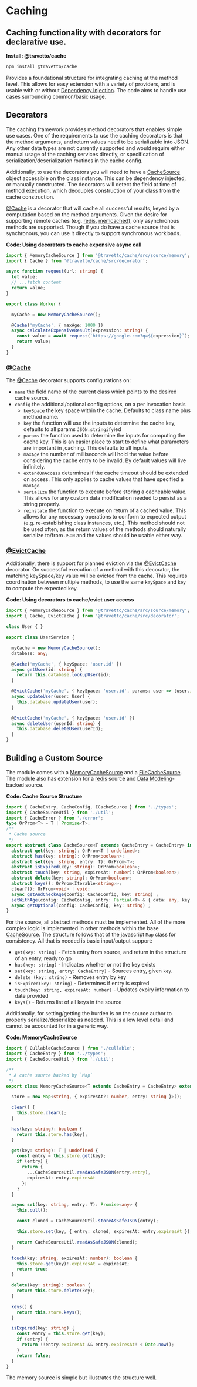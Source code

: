 <!-- This file was generated by the framweork and should not be modified directly -->
<!-- Please modify https://github.com/travetto/travetto/tree/master/module/cache/README.ts and execute "npm run docs" to rebuild -->
# Caching
## Caching functionality with decorators for declarative use.

**Install: @travetto/cache**
```bash
npm install @travetto/cache
```

Provides a foundational structure for integrating caching at the method level.  This allows for easy extension with a variety of providers, and is usable with or without [Dependency Injection](https://github.com/travetto/travetto/tree/master/module/di#readme "Dependency registration/management and injection support.").  The code aims to handle use cases surrounding common/basic usage.

## Decorators
The caching framework provides method decorators that enables simple use cases.  One of the requirements to use the caching decorators is that the method arguments, and return values need to be serializable into JSON.  Any other data types are not currently supported and would require either manual usage of the caching services directly, or specification of serialization/deserialization routines in the cache config.

Additionally, to use the decorators you will need to have a [CacheSource](https://github.com/travetto/travetto/tree/master/module/cache/src/source/core.ts#L10) object accessible on the class instance. This can be dependency injected, or manually constructed. The decorators will detect the field at time of method execution, which decouples construction of your class from the cache construction.

[@Cache](https://github.com/travetto/travetto/tree/master/module/cache/src/decorator.ts#L16) is a decorator that will cache all successful results, keyed by a computation based on the method arguments.  Given the desire for supporting remote caches (e.g. [redis](https://redis.io), [memcached](https://memcached.org)), only asynchronous methods are supported. Though if you do have a cache source that is synchronous, you can use it directly to support synchronous workloads.

**Code: Using decorators to cache expensive async call**
```typescript
import { MemoryCacheSource } from '@travetto/cache/src/source/memory';
import { Cache } from '@travetto/cache/src/decorator';

async function request(url: string) {
  let value;
  // ...fetch content
  return value;
}

export class Worker {

  myCache = new MemoryCacheSource();

  @Cache('myCache', { maxAge: 1000 })
  async calculateExpensiveResult(expression: string) {
    const value = await request(`https://google.com?q=${expression}`);
    return value;
  }
}
```

### [@Cache](https://github.com/travetto/travetto/tree/master/module/cache/src/decorator.ts#L16)

The [@Cache](https://github.com/travetto/travetto/tree/master/module/cache/src/decorator.ts#L16) decorator supports configurations on:

   
   *  `name` the field name of the current class which points to the desired cache source.
   *  `config` the additional/optional config options, on a per invocation basis    
      *  `keySpace` the key space within the cache.  Defaults to class name plus method name.
      *  `key` the function  will use the inputs to determine the cache key, defaults to all params `JSON.stringify`ied
      *  `params` the function used to determine the inputs for computing the cache key.  This is an easier place to start to define what parameters are important in ,caching. This defaults to all inputs.
      *  `maxAge` the number of milliseconds will hold the value before considering the cache entry to be invalid.  By default values will live infinitely.
      *  `extendOnAccess` determines if the cache timeout should be extended on access.  This only applies to cache values that have specified a `maxAge`.
      *  `serialize` the function to execute before storing a cacheable value.  This allows for any custom data modification needed to persist as a string properly.
      *  `reinstate` the function to execute on return of a cached value.  This allows for any necessary operations to conform to expected output (e.g. re-establishing class instances, etc.).  This method should not be used often, as the return values of the methods should naturally serialize to/from `JSON` and the values should be usable either way.

### [@EvictCache](https://github.com/travetto/travetto/tree/master/module/cache/src/decorator.ts#L27)

Additionally, there is support for planned eviction via the [@EvictCache](https://github.com/travetto/travetto/tree/master/module/cache/src/decorator.ts#L27) decorator.  On successful execution of a method with this decorator, the matching keySpace/key value will be evicted from the cache.  This requires coordination between multiple methods, to use the same `keySpace` and `key` to compute the expected key.

**Code: Using decorators to cache/evict user access**
```typescript
import { MemoryCacheSource } from '@travetto/cache/src/source/memory';
import { Cache, EvictCache } from '@travetto/cache/src/decorator';

class User { }

export class UserService {

  myCache = new MemoryCacheSource();
  database: any;

  @Cache('myCache', { keySpace: 'user.id' })
  async getUser(id: string) {
    return this.database.lookupUser(id);
  }

  @EvictCache('myCache', { keySpace: 'user.id', params: user => [user.id] })
  async updateUser(user: User) {
    this.database.updateUser(user);
  }

  @EvictCache('myCache', { keySpace: 'user.id' })
  async deleteUser(userId: string) {
    this.database.deleteUser(userId);
  }
}
```

## Building a Custom Source

The module comes with a [MemoryCacheSource](https://github.com/travetto/travetto/tree/master/module/cache/src/source/memory.ts#L8) and a [FileCacheSource](https://github.com/travetto/travetto/tree/master/module/cache/src/source/file.ts#L22). The module also has extension for a [redis](https://redis.io) source and [Data Modeling](https://github.com/travetto/travetto/tree/master/module/model#readme "Datastore abstraction for CRUD operations with advanced query support.")-backed source.

**Code: Cache Source Structure**
```typescript
import { CacheEntry, CacheConfig, ICacheSource } from '../types';
import { CacheSourceUtil } from './util';
import { CacheError } from './error';
type OrProm<T> = T | Promise<T>;
/**
 * Cache source
 */
export abstract class CacheSource<T extends CacheEntry = CacheEntry> implements ICacheSource<T> {
  abstract get(key: string): OrProm<T | undefined>;
  abstract has(key: string): OrProm<boolean>;
  abstract set(key: string, entry: T): OrProm<T>;
  abstract isExpired(key: string): OrProm<boolean>;
  abstract touch(key: string, expiresAt: number): OrProm<boolean>;
  abstract delete(key: string): OrProm<boolean>;
  abstract keys(): OrProm<Iterable<string>>;
  clear?(): OrProm<void> | void;
  async getAndCheckAge(config: CacheConfig, key: string) ;
  setWithAge(config: CacheConfig, entry: Partial<T> & { data: any, key: string }) ;
  async getOptional(config: CacheConfig, key: string) ;
}
```

For the source, all abstract methods must be implemented. All of the more complex logic is implemented in other methods within the base [CacheSource](https://github.com/travetto/travetto/tree/master/module/cache/src/source/core.ts#L10).   The structure follows that of the javascript `Map` class for consistency. All that is needed is basic input/output support:

   
   *  `get(key: string)` - Fetch entry from source, and return in the structure of an entry, ready to go
   *  `has(key: string)` - Indicates whether or not the key exists
   *  `set(key: string, entry: CacheEntry)` - Sources entry, given `key`.
   *  `delete (key: string)` - Removes entry by key
   *  `isExpired(key: string)` - Determines if entry is expired
   *  `touch(key: string, expiresAt: number)` - Updates expiry information to date provided
   *  `keys()` - Returns list of all keys in the source

Additionally, for setting/getting the burden is on the source author to properly serialize/deserialize as needed.  This is a low level detail and cannot be accounted for in a generic way.

**Code: MemoryCacheSource**
```typescript
import { CullableCacheSource } from './cullable';
import { CacheEntry } from '../types';
import { CacheSourceUtil } from './util';

/**
 * A cache source backed by `Map`
 */
export class MemoryCacheSource<T extends CacheEntry = CacheEntry> extends CullableCacheSource<T> {

  store = new Map<string, { expiresAt?: number, entry: string }>();

  clear() {
    this.store.clear();
  }

  has(key: string): boolean {
    return this.store.has(key);
  }

  get(key: string): T | undefined {
    const entry = this.store.get(key);
    if (entry) {
      return {
        ...CacheSourceUtil.readAsSafeJSON(entry.entry),
        expiresAt: entry.expiresAt
      };
    }
  }

  async set(key: string, entry: T): Promise<any> {
    this.cull();

    const cloned = CacheSourceUtil.storeAsSafeJSON(entry);

    this.store.set(key, { entry: cloned, expiresAt: entry.expiresAt });

    return CacheSourceUtil.readAsSafeJSON(cloned);
  }

  touch(key: string, expiresAt: number): boolean {
    this.store.get(key)!.expiresAt = expiresAt;
    return true;
  }

  delete(key: string): boolean {
    return this.store.delete(key);
  }

  keys() {
    return this.store.keys();
  }

  isExpired(key: string) {
    const entry = this.store.get(key);
    if (entry) {
      return !!entry.expiresAt && entry.expiresAt! < Date.now();
    }
    return false;
  }
}
```

The memory source is simple but illustrates the structure well.
